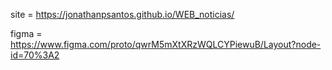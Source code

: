 site = https://jonathanpsantos.github.io/WEB_noticias/

figma = https://www.figma.com/proto/qwrM5mXtXRzWQLCYPiewuB/Layout?node-id=70%3A2
